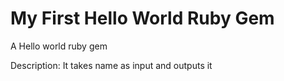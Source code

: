 # My First Hello World Ruby Gem
A Hello world ruby gem

Description: It takes name as input and outputs it